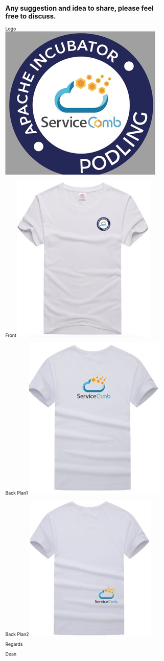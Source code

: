 ## Any suggestion and idea to share, please feel free to discuss.

Logo
![Aaron Swartz](https://raw.githubusercontent.com/microDevOps/T-shirt/master/logo.jpg) 

Front 
![Aaron Swartz](https://raw.githubusercontent.com/microDevOps/T-shirt/master/front.jpg) 

Back Plan1 
![Aaron Swartz](https://raw.githubusercontent.com/microDevOps/T-shirt/master/Back1.jpg) 

Back Plan2 
![Aaron Swartz](https://raw.githubusercontent.com/microDevOps/T-shirt/master/Back2.jpg) 

Regards 

Dean 